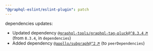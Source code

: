 ```yaml
---
"@graphql-eslint/eslint-plugin": patch
---
```

dependencies updates:
  - Updated dependency [`@graphql-tools/graphql-tag-pluck@^8.3.4` ↗︎](https://www.npmjs.com/package/@graphql-tools/graphql-tag-pluck/v/8.3.4) (from `8.3.4`, in `dependencies`)
  - Added dependency [`@apollo/subgraph@^2` ↗︎](https://www.npmjs.com/package/@apollo/subgraph/v/2.0.0) (to `peerDependencies`)

